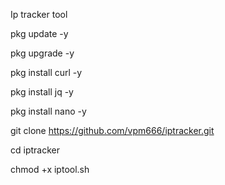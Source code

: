 Ip tracker tool 

pkg update -y

pkg upgrade -y

pkg install curl -y

pkg install jq -y

pkg install nano -y

git clone https://github.com/vpm666/iptracker.git

cd iptracker

chmod +x iptool.sh

